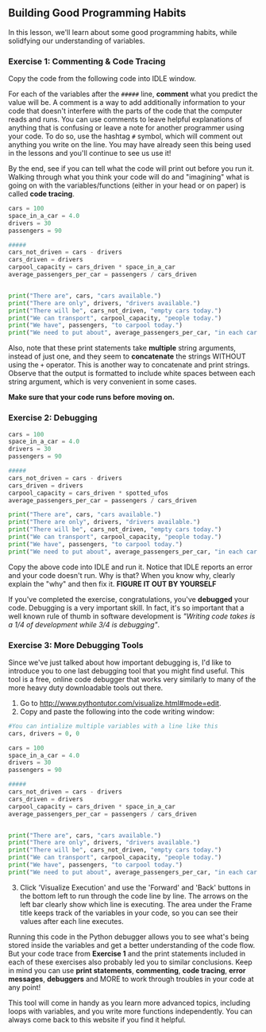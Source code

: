 ## Building Good Programming Habits

In this lesson, we'll learn about some good programming habits, while solidfying our understanding of variables.

### Exercise 1: Commenting & Code Tracing
Copy the code from the following code into IDLE window.  

For each of the variables after the `#####` line, **comment** what you predict the value will be. A comment is a way to add additionally information to your code that doesn't interfere with the parts of the code that the computer reads and runs. You can use comments to leave helpful explanations of anything that is confusing or leave a note for another programmer using your code. To do so, use the hashtag `#` symbol, which will comment out anything you write on the line. You may have already seen this being used in the lessons and you'll continue to see us use it!

By the end, see if you can tell what the code will print out before you run it. Walking through what you think your code will do and "imagining" what is going on with the variables/functions (either in your head or on paper) is called **code tracing**.

```python
cars = 100
space_in_a_car = 4.0
drivers = 30
passengers = 90

#####
cars_not_driven = cars - drivers
cars_driven = drivers
carpool_capacity = cars_driven * space_in_a_car
average_passengers_per_car = passengers / cars_driven


print("There are", cars, "cars available.")
print("There are only", drivers, "drivers available.")
print("There will be", cars_not_driven, "empty cars today.")
print("We can transport", carpool_capacity, "people today.")
print("We have", passengers, "to carpool today.")
print("We need to put about", average_passengers_per_car, "in each car.")
```

Also, note that these print statements take **multiple** string arguments, instead of just one, and they seem to **concatenate** the strings WITHOUT using the `+` operator. This is another way to concatenate and print strings. Observe that the output is formatted to include white spaces between each string argument, which is very convenient in some cases.

**Make sure that your code runs before moving on.**    

### Exercise 2: Debugging
```python
cars = 100
space_in_a_car = 4.0
drivers = 30
passengers = 90

#####
cars_not_driven = cars - drivers
cars_driven = drivers
carpool_capacity = cars_driven * spotted_ufos
average_passengers_per_car = passengers / cars_driven

print("There are", cars, "cars available.")
print("There are only", drivers, "drivers available.")
print("There will be", cars_not_driven, "empty cars today.")
print("We can transport", carpool_capacity, "people today.")
print("We have", passengers, "to carpool today.")
print("We need to put about", average_passengers_per_car, "in each car.")
```

Copy the above code into IDLE and run it. Notice that IDLE reports an error and your code doesn't run. Why is that? When you know why, clearly explain the "why" and then fix it. **FIGURE IT OUT BY YOURSELF**

If you've completed the exercise, congratulations, you've **debugged** your code. Debugging is a very important skill. In fact, it's so important that a well known rule of thumb in software development is _"Writing code takes is a 1/4 of development while 3/4 is debugging"_.  

### Exercise 3: More Debugging Tools
Since we've just talked about how important debugging is, I'd like to introduce you to one last debugging tool that you might find useful. This tool is a free, online code debugger that works very similarly to many of the more heavy duty downloadable tools out there.

1) Go to http://www.pythontutor.com/visualize.html#mode=edit.
2) Copy and paste the following into the code writing window:

```python
#You can intialize multiple variables with a line like this
cars, drivers = 0, 0

cars = 100
space_in_a_car = 4.0
drivers = 30
passengers = 90

#####
cars_not_driven = cars - drivers
cars_driven = drivers
carpool_capacity = cars_driven * space_in_a_car
average_passengers_per_car = passengers / cars_driven


print("There are", cars, "cars available.")
print("There are only", drivers, "drivers available.")
print("There will be", cars_not_driven, "empty cars today.")
print("We can transport", carpool_capacity, "people today.")
print("We have", passengers, "to carpool today.")
print("We need to put about", average_passengers_per_car, "in each car.")
```
3) Click 'Visualize Execution' and use the 'Forward' and 'Back' buttons in the bottom left to run through the code line by line. The arrows on the left bar clearly show which line is executing. The area under the Frame title keeps track of the variables in your code, so you can see their values after each line executes.  

Running this code in the Python debugger allows you to see what's being stored inside the variables and get a better understanding of the code flow. But your code trace from **Exercise 1** and the print statements included in each of these exercises also probably led you to similar conclusions. Keep in mind you can use **print statements**, **commenting**, **code tracing**, **error messages**, **debuggers** and MORE to work through troubles in your code at any point!  

This tool will come in handy as you learn more advanced topics, including loops with variables, and you write more functions independently. You can always come back to this website if you find it helpful.  
